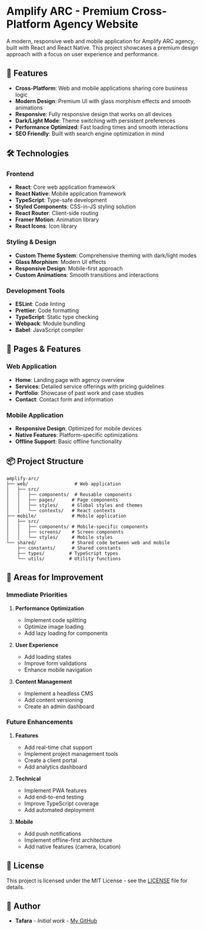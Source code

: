 # Amplify ARC - Premium Cross-Platform Agency Website

A modern, responsive web and mobile application for Amplify ARC agency, built with React and React Native. This project showcases a premium design approach with a focus on user experience and performance.

## 🌟 Features

- **Cross-Platform**: Web and mobile applications sharing core business logic
- **Modern Design**: Premium UI with glass morphism effects and smooth animations
- **Responsive**: Fully responsive design that works on all devices
- **Dark/Light Mode**: Theme switching with persistent preferences
- **Performance Optimized**: Fast loading times and smooth interactions
- **SEO Friendly**: Built with search engine optimization in mind

## 🛠️ Technologies

### Frontend
- **React**: Core web application framework
- **React Native**: Mobile application framework
- **TypeScript**: Type-safe development
- **Styled Components**: CSS-in-JS styling solution
- **React Router**: Client-side routing
- **Framer Motion**: Animation library
- **React Icons**: Icon library

### Styling & Design
- **Custom Theme System**: Comprehensive theming with dark/light modes
- **Glass Morphism**: Modern UI effects
- **Responsive Design**: Mobile-first approach
- **Custom Animations**: Smooth transitions and interactions

### Development Tools
- **ESLint**: Code linting
- **Prettier**: Code formatting
- **TypeScript**: Static type checking
- **Webpack**: Module bundling
- **Babel**: JavaScript compiler

## 📱 Pages & Features

### Web Application
- **Home**: Landing page with agency overview
- **Services**: Detailed service offerings with pricing guidelines
- **Portfolio**: Showcase of past work and case studies
- **Contact**: Contact form and information

### Mobile Application
- **Responsive Design**: Optimized for mobile devices
- **Native Features**: Platform-specific optimizations
- **Offline Support**: Basic offline functionality


## 📦 Project Structure

```
amplify-arc/
├── web/                 # Web application
│   ├── src/
│   │   ├── components/  # Reusable components
│   │   ├── pages/      # Page components
│   │   ├── styles/     # Global styles and themes
│   │   └── contexts/   # React contexts
├── mobile/             # Mobile application
│   ├── src/
│   │   ├── components/ # Mobile-specific components
│   │   ├── screens/    # Screen components
│   │   └── styles/     # Mobile styles
└── shared/             # Shared code between web and mobile
    ├── constants/      # Shared constants
    ├── types/         # TypeScript types
    └── utils/         # Utility functions
```

## 🔧 Areas for Improvement

### Immediate Priorities
1. **Performance Optimization**
   - Implement code splitting
   - Optimize image loading
   - Add lazy loading for components

2. **User Experience**
   - Add loading states
   - Improve form validations
   - Enhance mobile navigation

3. **Content Management**
   - Implement a headless CMS
   - Add content versioning
   - Create an admin dashboard

### Future Enhancements
1. **Features**
   - Add real-time chat support
   - Implement project management tools
   - Create a client portal
   - Add analytics dashboard

2. **Technical**
   - Implement PWA features
   - Add end-to-end testing
   - Improve TypeScript coverage
   - Add automated deployment

3. **Mobile**
   - Add push notifications
   - Implement offline-first architecture
   - Add native features (camera, location)

## 📝 License

This project is licensed under the MIT License - see the [LICENSE](LICENSE) file for details.

## 👥 Author

- **Tafara** - *Initial work* - [My GitHub](https://github.com/Tafaraa)


